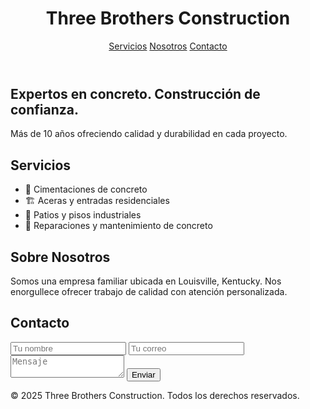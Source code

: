 <!DOCTYPE html>
<html lang="es">
<head>
  <meta charset="UTF-8" />
  <meta name="viewport" content="width=device-width, initial-scale=1.0"/>
  <title>Three Brothers Construction</title>
  <link rel="stylesheet" href="style.css"/>
</head>
<body>
  <header>
    <div class="container">
      <h1>Three Brothers Construction</h1>
      <nav>
        <a href="#servicios">Servicios</a>
        <a href="#nosotros">Nosotros</a>
        <a href="#contacto">Contacto</a>
      </nav>
    </div>
  </header>

  <section class="hero">
    <div class="container">
      <h2>Expertos en concreto. Construcción de confianza.</h2>
      <p>Más de 10 años ofreciendo calidad y durabilidad en cada proyecto.</p>
    </div>
  </section>

  <section id="servicios" class="section">
    <div class="container">
      <h2>Servicios</h2>
      <ul>
        <li>🚧 Cimentaciones de concreto</li>
        <li>🏗️ Aceras y entradas residenciales</li>
        <li>🏡 Patios y pisos industriales</li>
        <li>🔧 Reparaciones y mantenimiento de concreto</li>
      </ul>
    </div>
  </section>

  <section id="nosotros" class="section">
    <div class="container">
      <h2>Sobre Nosotros</h2>
      <p>Somos una empresa familiar ubicada en Louisville, Kentucky. Nos enorgullece ofrecer trabajo de calidad con atención personalizada.</p>
    </div>
  </section>

  <section id="contacto" class="section">
    <div class="container">
      <h2>Contacto</h2>
      <form>
        <input type="text" placeholder="Tu nombre" required />
        <input type="email" placeholder="Tu correo" required />
        <textarea placeholder="Mensaje" required></textarea>
        <button type="submit">Enviar</button>
      </form>
    </div>
  </section>

  <footer>
    <div class="container">
      <p>&copy; 2025 Three Brothers Construction. Todos los derechos reservados.</p>
    </div>
  </footer>
</body>
</html>
